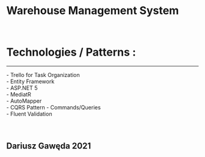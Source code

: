 # Warehouse Management System
<br />
<h1> Technologies / Patterns :</h1>
  <hr />
  - Trello for Task Organization <br />
  - Entity Framework <br />
  - ASP.NET 5 <br/>
  - MediatR<br/>
  - AutoMapper<br/>
  - CQRS Pattern - Commands/Queries <br/>
  - Fluent Validation <br/>
 <br/><br/>
<h2> Dariusz Gawęda 2021
